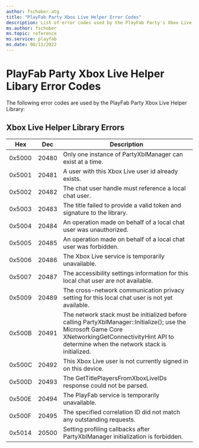 ```yaml
---
author: fschober-atg
title: "PlayFab Party Xbox Live Helper Error Codes"
description: List of error codes used by the PlayFab Party's Xbox Live Helper Library
ms.author: fschober
ms.topic: reference
ms.service: playfab
ms.date: 08/11/2022
---
```


# PlayFab Party Xbox Live Helper Libary Error Codes
The following error codes are used by the PlayFab Party Xbox Live Helper Library:

## Xbox Live Helper Library Errors
| Hex | Dec | Description |
| ------ | ------ | ------ |
| 0x5000 | 20480 | Only one instance of PartyXblManager can exist at a time. |
| 0x5001 | 20481 | A user with this Xbox Live user id already exists. |
| 0x5002 | 20482 | The chat user handle must reference a local chat user. |
| 0x5003 | 20483 | The title failed to provide a valid token and signature to the library. |
| 0x5004 | 20484 | An operation made on behalf of a local chat user was unauthorized. |
| 0x5005 | 20485 | An operation made on behalf of a local chat user was forbidden. |
| 0x5006 | 20486 | The Xbox Live service is temporarily unavailable. |
| 0x5007 | 20487 | The accessibility settings information for this local chat user are not available. |
| 0x5009 | 20489 | The cross-network communication privacy setting for this local chat user is not yet available. |
| 0x500B | 20491 | The network stack must be initialized before calling PartyXblManager::Initialize(); use the Microsoft Game Core XNetworkingGetConnectivityHint API to determine when the network stack is initialized. |
| 0x500C | 20492 | This Xbox Live user is not currently signed in on this device. |
| 0x500D | 20493 | The GetTitlePlayersFromXboxLiveIDs response could not be parsed. |
| 0x500E | 20494 | The PlayFab service is temporarily unavailable. |
| 0x500F | 20495 | The specified correlation ID did not match any outstanding requests. |
| 0x5014 | 20500 | Setting profiling callbacks after PartyXblManager initialization is forbidden. |
